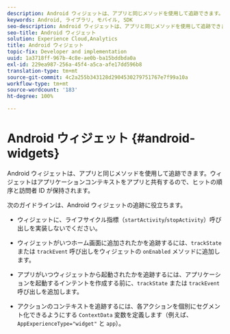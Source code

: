 ```yaml
---
description: Android ウィジェットは、アプリと同じメソッドを使用して追跡できます。ウィジェットはアプリケーションコンテキストをアプリと共有するので、ヒットの順序と訪問者 ID が保持されます。
keywords: Android, ライブラリ, モバイル, SDK
seo-description: Android ウィジェットは、アプリと同じメソッドを使用して追跡できます。ウィジェットはアプリケーションコンテキストをアプリと共有するので、ヒットの順序と訪問者 ID が保持されます。
seo-title: Android ウィジェット
solution: Experience Cloud,Analytics
title: Android ウィジェット
topic-fix: Developer and implementation
uuid: 1a3718ff-967b-4c8e-ae0b-ba15bddbda0a
exl-id: 229ea987-256a-45f4-a5ca-afe17dd596b8
translation-type: tm+mt
source-git-commit: 4c2a255b343128d2904530279751767e7f99a10a
workflow-type: tm+mt
source-wordcount: '183'
ht-degree: 100%

---
```


# Android ウィジェット {#android-widgets}

Android ウィジェットは、アプリと同じメソッドを使用して追跡できます。ウィジェットはアプリケーションコンテキストをアプリと共有するので、ヒットの順序と訪問者 ID が保持されます。

次のガイドラインは、Android ウィジェットの追跡に役立ちます。

* ウィジェットに、ライフサイクル指標（`startActivity`/`stopActivity`）呼び出しを実装しないでください。

* ウィジェットがいつホーム画面に追加されたかを追跡するには、`trackState` または `trackEvent` 呼び出しをウィジェットの `onEnabled` メソッドに追加します。

* アプリがいつウィジェットから起動されたかを追跡するには、アプリケーションを起動するインテントを作成する前に、`trackState` または `trackEvent` 呼び出しを追加します。

* アクションのコンテキストを追跡するには、各アクションを個別にセグメント化できるようにする `ContextData` 変数を定義します（例えば、`AppExperienceType="widget"` と `app`）。
